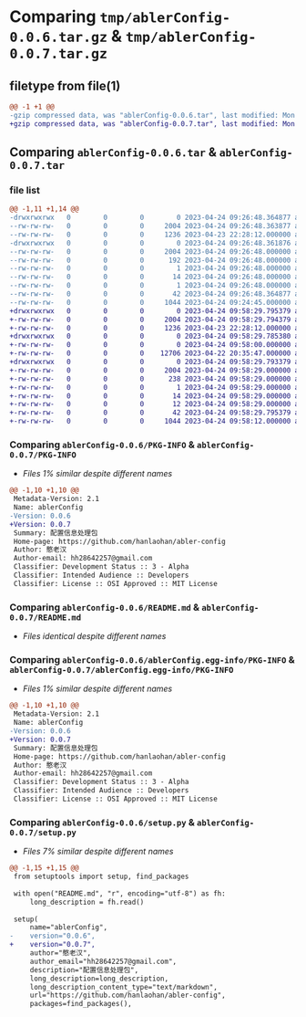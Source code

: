 # Comparing `tmp/ablerConfig-0.0.6.tar.gz` & `tmp/ablerConfig-0.0.7.tar.gz`

## filetype from file(1)

```diff
@@ -1 +1 @@
-gzip compressed data, was "ablerConfig-0.0.6.tar", last modified: Mon Apr 24 09:26:48 2023, max compression
+gzip compressed data, was "ablerConfig-0.0.7.tar", last modified: Mon Apr 24 09:58:29 2023, max compression
```

## Comparing `ablerConfig-0.0.6.tar` & `ablerConfig-0.0.7.tar`

### file list

```diff
@@ -1,11 +1,14 @@
-drwxrwxrwx   0        0        0        0 2023-04-24 09:26:48.364877 ablerConfig-0.0.6/
--rw-rw-rw-   0        0        0     2004 2023-04-24 09:26:48.363877 ablerConfig-0.0.6/PKG-INFO
--rw-rw-rw-   0        0        0     1236 2023-04-23 22:28:12.000000 ablerConfig-0.0.6/README.md
-drwxrwxrwx   0        0        0        0 2023-04-24 09:26:48.361876 ablerConfig-0.0.6/ablerConfig.egg-info/
--rw-rw-rw-   0        0        0     2004 2023-04-24 09:26:48.000000 ablerConfig-0.0.6/ablerConfig.egg-info/PKG-INFO
--rw-rw-rw-   0        0        0      192 2023-04-24 09:26:48.000000 ablerConfig-0.0.6/ablerConfig.egg-info/SOURCES.txt
--rw-rw-rw-   0        0        0        1 2023-04-24 09:26:48.000000 ablerConfig-0.0.6/ablerConfig.egg-info/dependency_links.txt
--rw-rw-rw-   0        0        0       14 2023-04-24 09:26:48.000000 ablerConfig-0.0.6/ablerConfig.egg-info/requires.txt
--rw-rw-rw-   0        0        0        1 2023-04-24 09:26:48.000000 ablerConfig-0.0.6/ablerConfig.egg-info/top_level.txt
--rw-rw-rw-   0        0        0       42 2023-04-24 09:26:48.364877 ablerConfig-0.0.6/setup.cfg
--rw-rw-rw-   0        0        0     1044 2023-04-24 09:24:45.000000 ablerConfig-0.0.6/setup.py
+drwxrwxrwx   0        0        0        0 2023-04-24 09:58:29.795379 ablerConfig-0.0.7/
+-rw-rw-rw-   0        0        0     2004 2023-04-24 09:58:29.794379 ablerConfig-0.0.7/PKG-INFO
+-rw-rw-rw-   0        0        0     1236 2023-04-23 22:28:12.000000 ablerConfig-0.0.7/README.md
+drwxrwxrwx   0        0        0        0 2023-04-24 09:58:29.785380 ablerConfig-0.0.7/ablerConfig/
+-rw-rw-rw-   0        0        0        0 2023-04-24 09:58:00.000000 ablerConfig-0.0.7/ablerConfig/__init__.py
+-rw-rw-rw-   0        0        0    12706 2023-04-22 20:35:47.000000 ablerConfig-0.0.7/ablerConfig/config.py
+drwxrwxrwx   0        0        0        0 2023-04-24 09:58:29.793379 ablerConfig-0.0.7/ablerConfig.egg-info/
+-rw-rw-rw-   0        0        0     2004 2023-04-24 09:58:29.000000 ablerConfig-0.0.7/ablerConfig.egg-info/PKG-INFO
+-rw-rw-rw-   0        0        0      238 2023-04-24 09:58:29.000000 ablerConfig-0.0.7/ablerConfig.egg-info/SOURCES.txt
+-rw-rw-rw-   0        0        0        1 2023-04-24 09:58:29.000000 ablerConfig-0.0.7/ablerConfig.egg-info/dependency_links.txt
+-rw-rw-rw-   0        0        0       14 2023-04-24 09:58:29.000000 ablerConfig-0.0.7/ablerConfig.egg-info/requires.txt
+-rw-rw-rw-   0        0        0       12 2023-04-24 09:58:29.000000 ablerConfig-0.0.7/ablerConfig.egg-info/top_level.txt
+-rw-rw-rw-   0        0        0       42 2023-04-24 09:58:29.795379 ablerConfig-0.0.7/setup.cfg
+-rw-rw-rw-   0        0        0     1044 2023-04-24 09:58:12.000000 ablerConfig-0.0.7/setup.py
```

### Comparing `ablerConfig-0.0.6/PKG-INFO` & `ablerConfig-0.0.7/PKG-INFO`

 * *Files 1% similar despite different names*

```diff
@@ -1,10 +1,10 @@
 Metadata-Version: 2.1
 Name: ablerConfig
-Version: 0.0.6
+Version: 0.0.7
 Summary: 配置信息处理包
 Home-page: https://github.com/hanlaohan/abler-config
 Author: 憨老汉
 Author-email: hh28642257@gmail.com
 Classifier: Development Status :: 3 - Alpha
 Classifier: Intended Audience :: Developers
 Classifier: License :: OSI Approved :: MIT License
```

### Comparing `ablerConfig-0.0.6/README.md` & `ablerConfig-0.0.7/README.md`

 * *Files identical despite different names*

### Comparing `ablerConfig-0.0.6/ablerConfig.egg-info/PKG-INFO` & `ablerConfig-0.0.7/ablerConfig.egg-info/PKG-INFO`

 * *Files 1% similar despite different names*

```diff
@@ -1,10 +1,10 @@
 Metadata-Version: 2.1
 Name: ablerConfig
-Version: 0.0.6
+Version: 0.0.7
 Summary: 配置信息处理包
 Home-page: https://github.com/hanlaohan/abler-config
 Author: 憨老汉
 Author-email: hh28642257@gmail.com
 Classifier: Development Status :: 3 - Alpha
 Classifier: Intended Audience :: Developers
 Classifier: License :: OSI Approved :: MIT License
```

### Comparing `ablerConfig-0.0.6/setup.py` & `ablerConfig-0.0.7/setup.py`

 * *Files 7% similar despite different names*

```diff
@@ -1,15 +1,15 @@
 from setuptools import setup, find_packages
 
 with open("README.md", "r", encoding="utf-8") as fh:
     long_description = fh.read()
 
 setup(
     name="ablerConfig",
-    version="0.0.6",
+    version="0.0.7",
     author="憨老汉",
     author_email="hh28642257@gmail.com",
     description="配置信息处理包",
     long_description=long_description,
     long_description_content_type="text/markdown",
     url="https://github.com/hanlaohan/abler-config",
     packages=find_packages(),
```

